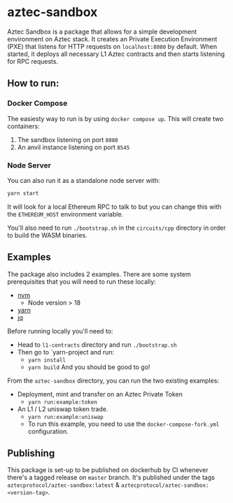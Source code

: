 # aztec-sandbox

Aztec Sandbox is a package that allows for a simple development environment on Aztec stack. It creates an Private Execution Environment (PXE) that listens for HTTP requests on `localhost:8080` by default. When started, it deploys all necessary L1 Aztec contracts and then starts listening for RPC requests.

## How to run:

### Docker Compose

The easiesty way to run is by using `docker compose up`. This will create two containers:

1. The sandbox listening on port `8080`
2. An anvil instance listening on port `8545`

### Node Server

You can also run it as a standalone node server with:

```sh
yarn start
```

It will look for a local Ethereum RPC to talk to but you can change this with the `ETHEREUM_HOST` environment variable.

You'll also need to run `./bootstrap.sh` in the `circuits/cpp` directory in order to build the WASM binaries.

## Examples

The package also includes 2 examples. There are some system prerequisites that you will need to run these locally:

- [nvm](https://github.com/nvm-sh/nvm)
  - Node version > 18
- [yarn](https://yarnpkg.com/)
- [jq](https://jqlang.github.io/jq/download/)

Before running locally you'll need to:

- Head to `l1-contracts` directory and run `./bootstrap.sh`
- Then go to `yarn-project and run:
  - `yarn install`
  - `yarn build`
    And you should be good to go!

From the `aztec-sandbox` directory, you can run the two existing examples:

- Deployment, mint and transfer on an Aztec Private Token
  - `yarn run:example:token`
- An L1 / L2 uniswap token trade.
  - `yarn run:example:uniswap`
  - To run this example, you need to use the `docker-compose-fork.yml` configuration.

## Publishing

This package is set-up to be published on dockerhub by CI whenever there's a tagged release on `master` branch.
It's published under the tags `aztecprotocol/aztec-sandbox:latest` & `aztecprotocol/aztec-sandbox:<version-tag>`.
